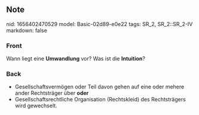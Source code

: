 ## Note
nid: 1656402470529
model: Basic-02d89-e0e22
tags: SR_2, SR_2::SR_2-IV
markdown: false

### Front
Wann liegt eine <b>Umwandlung</b> vor? Was ist die
<b>Intuition</b>?

### Back
<ul>
  <li>Gesellschaftsvermögen oder Teil davon gehen auf eine oder
  mehere ander Rechtsträger über <b>oder</b>
  <li>Gesellschaftsrechtliche Organisation (Rechtskleid) des
  Rechtsträgers wird gewechselt.
</ul>
